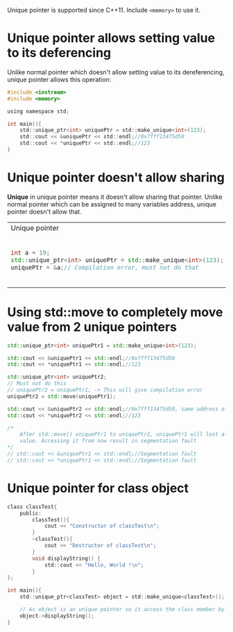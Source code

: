 Unique pointer is supported since C++11. Include ``<memory>`` to use it.

# Unique pointer allows setting value to its deferencing

Unlike normal pointer which doesn't allow setting value to its dereferencing, unique pointer allows this operation:

```c
#include <iostream>
#include <memory>

using namespace std;

int main(){
    std::unique_ptr<int> uniquePtr = std::make_unique<int>(123);
    std::cout << &uniquePtr << std::endl;//0x7fff13475d50
    std::cout << *uniquePtr << std::endl;//123
}
```

# Unique pointer doesn't allow sharing

**Unique** in unique pointer means it doesn't allow sharing that pointer. Unlike normal pointer which can be assigned to many variables address, unique pointer doesn't allow that.

<table>
<tr>
<td> Unique pointer </td> <td> Normal pointer </td>
</tr>
<tr>
  <td> 

  ```cpp
  int a = 19;
  std::unique_ptr<int> uniquePtr = std::make_unique<int>(123);
  uniquePtr = &a;// Compilation error, must not do that
  ```

  </td>
  <td>

  ```c
  int a = 1, b = 2;
  int *p = &a;
  printf("variable value %d \n", *p); //1
  p = &b;
  printf("variable value %d \n", *p); //2
  ```
  </td>
</tr>
</table>

# Using std::move to completely move value from 2 unique pointers

```cpp
std::unique_ptr<int> uniquePtr1 = std::make_unique<int>(123);

std::cout << &uniquePtr1 << std::endl;//0x7fff13475d50
std::cout << *uniquePtr1 << std::endl;//123

std::unique_ptr<int> uniquePtr2;
// Must not do this
// uniquePtr2 = uniquePtr1; -> This will give compilation error
uniquePtr2 = std::move(uniquePtr1);

std::cout << &uniquePtr2 << std::endl;//0x7fff13475d50, same address of uniquePtr1
std::cout << *uniquePtr2 << std::endl;//123

/*
	After std::move() uniquePtr1 to uniquePtr2, uniquePtr1 will lost all of its 
	value. Accessing it from now result in segmentation fault
*/
// std::cout << &uniquePtr1 << std::endl;//Segmentation fault
// std::cout << *uniquePtr1 << std::endl;//Segmentation fault
```
# Unique pointer for class object

```c
class classTest{
	public:
        classTest(){
			cout << "Constructor of classTest\n";
		}
        ~classTest(){
			cout << "Destructor of classTest\n";
		}
        void displayString() {
            std::cout << "Hello, World !\n";
        }
};

int main(){
    std::unique_ptr<classTest> object = std::make_unique<classTest>();

    // As object is an unique pointer so it access the class member by ->
    object->displayString();
}
```
